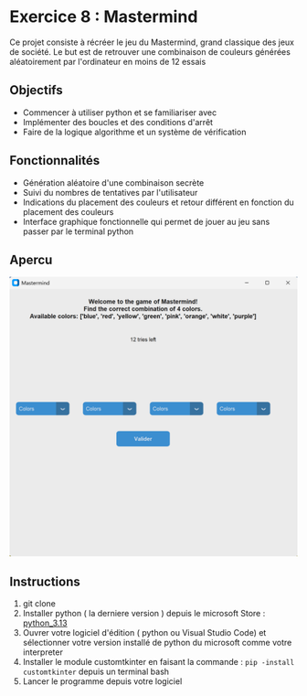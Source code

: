 # Exercice 8 : Mastermind

Ce projet consiste à récréer le jeu du Mastermind, grand classique des jeux de société. Le but est de retrouver une combinaison de couleurs générées aléatoirement par l'ordinateur en moins de 12 essais

## Objectifs

- Commencer à utiliser python et se familiariser avec
- Implémenter des boucles et des conditions d'arrêt
- Faire de la logique algorithme et un système de vérification

## Fonctionnalités

- Génération aléatoire d'une combinaison secrète
- Suivi du nombres de tentatives par l'utilisateur
- Indications du placement des couleurs et retour différent en fonction du placement des couleurs
- Interface graphique fonctionnelle qui permet de jouer au jeu sans passer par le terminal python

## Apercu

![Mastermind](images/Mastermind.png)

## Instructions

1. git clone
2. Installer python ( la derniere version ) depuis le microsoft Store : [python_3.13](https://apps.microsoft.com/detail/9pnrbtzxmb4z?hl=fr-FR&gl=FR)
3. Ouvrer votre logiciel d'édition ( python ou Visual Studio Code) et sélectionner votre version installé de python du microsoft comme votre interpreter 
4. Installer le module customtkinter en faisant la commande : `pip -install customtkinter` depuis un terminal bash
4. Lancer le programme depuis votre logiciel
